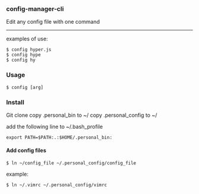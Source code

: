 ### config-manager-cli 
Edit any config file with one command

----------
 examples of use: 	
 
`$ config hyper.js`  
`$ config hype`  
`$ config hy`

### Usage
 `$ config [arg]`  


### Install 
Git clone
copy .personal_bin to ~/
copy .personal_config  to ~/ 

add the following line to ~/.bash_profile 

    export PATH=$PATH:.:$HOME/.personal_bin:

#### Add config files

`$ ln ~/config_file ~/.personal_config/config_file`

example:

`$ ln ~/.vimrc ~/.personal_config/vimrc`
 


